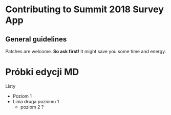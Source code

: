 # Contributing to Summit 2018 Survey App

## General guidelines

Patches are welcome. **So ask first!** It might save you some time and energy.

# Próbki edycji MD

Listy
- Poziom 1
- Linia druga poziomu 1
    - poziom 2 ?
    